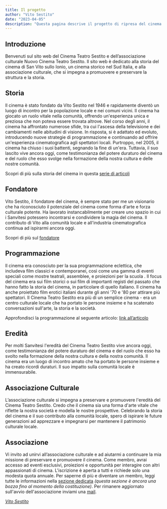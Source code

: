 ```yaml
---
title: Il progetto
author: "Vito Sestito"
date: "2023-04-05"
description: "Questa pagina descrive il progetto di ripresa del cinema e riassume gli argomenti."
---
```


## Introduzione
Benvenuti sul sito web del Cinema Teatro Sestito e dell’associazione culturale Nuovo Cinema Teatro Sestito. Il sito web è dedicato alla storia del cinema di San Vito sullo Ionio, un cinema storico nel Sud Italia, e alla associazione culturale, che si impegna a promuovere e preservare la struttura e la storia.

## Storia

Il cinema è stato fondato da Vito Sestito nel 1946 e rapidamente diventò un luogo di incontro per la popolazione locale e nei comuni vicini. Il cinema ha giocato un ruolo vitale nella comunità, offrendo un'esperienza unica e preziosa che non poteva essere trovata altrove. Nel corso degli anni, il cinema ha affrontato numerose sfide, tra cui l'ascesa della televisione e dei cambiamenti nelle abitudini di visione. In risposta, si è adattato ed evoluto, introducendo nuove strategie di programmazione e continuando ad offrire un'esperienza cinematografica agli spettatori locali. Purtroppo, nel 2005, il cinema ha chiuso i suoi battenti, segnando la fine di un'era. Tuttavia, il suo lascito vive ancora oggi, come testimonianza del potere duraturo del cinema e del ruolo che esso svolge nella formazione della nostra cultura e delle nostre comunità.

Scopri di più sulla storia del cinema in questa [serie di articoli](/categories/storia/)

## Fondatore

Vito Sestito, il fondatore del cinema, è sempre stato per me un visionario che ha riconosciuto il potenziale del cinema come forma d'arte e forza culturale potente. Ha lavorato instancabilmente per creare uno spazio in cui i Sanvitesi potessero incontrarsi e condividere la magia del cinema. Il contributo di Vito alla comunità locale e all'industria cinematografica continua ad ispirarmi ancora oggi.

Scopri di più sul [fondatore](/2023/04/20/la-storia-di-vito-sestito/)

## Programmazione

Il cinema era conosciuto per la sua programmazione eclettica, che includeva film classici e contemporanei, così come una gamma di eventi speciali come mostre teatrali, assemblee, e proiezioni per la scuola . Il focus del cinema era sui film storici o sui film di importanti registi del passato che hanno fatto la storia del cinema, in particolare di quello italiano. Il cinema ha anche proiettato film erotici italiani durante gli anni '70 e '80 per attirare più spettatori. Il Cinema Teatro Sestito era più di un semplice cinema - era un centro culturale locale che ha portato le persone insieme e ha scatenato conversazioni sull'arte, la storia e la società.

Approfondisci la programmazione al seguente articolo: [link all’articolo](/categories/agende/)

## Eredità

Per molti Sanvitesi l'eredità del Cinema Teatro Sestito vive ancora oggi, come testimonianza del potere duraturo del cinema e del ruolo che esso ha svolto nella formazione della nostra cultura e della nostra comunità. Il cinema era un luogo di incontro amato che ha portato le persone insieme e ha creato ricordi duraturi. Il suo impatto sulla comunità locale è immensurabile.

## Associazione Culturale

L’associazione culturale si impegna a preservare e promuovere l'eredità del Cinema Teatro Sestito. Credo che il cinema sia una forma d'arte vitale che riflette la nostra società e modella le nostre prospettive. Celebrando la storia del cinema e il suo contributo alla comunità locale, spero di ispirare le future generazioni ad apprezzare e impegnarsi per mantenere il patrimonio culturale locale.

## Associazione

Vi invito ad unirvi all’associazione culturale e ad aiutarmi a continuare la mia missione di preservare e promuovere il cinema. Come membro, avrai accesso ad eventi esclusivi, proiezioni e opportunità per interagire con altri appassionati di cinema. L'iscrizione è aperta a tutti e richiede solo una modesta quota annuale. Per saperne di più e diventare un membro, leggi tutte le informazioni nella [sezione dedicata](/association/) *(questa sezione è ancora una bozza fino al momento della costituzione)*. Per rimanere aggiornato sull'avvio dell'associazione inviami una [mail](mailto:whatswrongintown@gmail.com).

*[Vito Sestito](/chisono/)*
